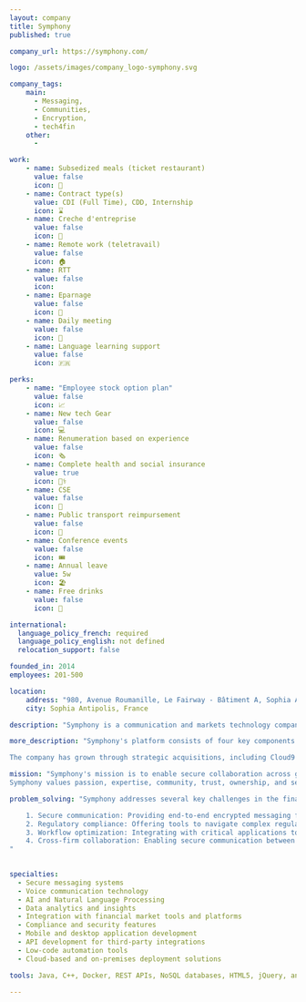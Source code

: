 ```yaml
---
layout: company
title: Symphony
published: true

company_url: https://symphony.com/

logo: /assets/images/company_logo-symphony.svg

company_tags: 
    main:
      - Messaging, 
      - Communities, 
      - Encryption, 
      - tech4fin
    other: 
      - 

work:
    - name: Subsedized meals (ticket restaurant)
      value: false
      icon: 🍔
    - name: Contract type(s) 
      value: CDI (Full Time), CDD, Internship
      icon: ⌛
    - name: Creche d'entreprise
      value: false
      icon: 👶
    - name: Remote work (teletravail)
      value: false
      icon: 🏠
    - name: RTT
      value: false
      icon: 
    - name: Eparnage
      value: false
      icon: 🏦
    - name: Daily meeting
      value: false
      icon: 📰
    - name: Language learning support
      value: false
      icon: 🇫🇷

perks: 
    - name: "Employee stock option plan"
      value: false 
      icon: 📈
    - name: New tech Gear
      value: false
      icon: 💻
    - name: Renumeration based on experience
      value: false
      icon: 🗞️
    - name: Complete health and social insurance
      value: true
      icon: 👩‍⚕️
    - name: CSE
      value: false
      icon: 🎈
    - name: Public transport reimpursement
      value: false
      icon: 🚎
    - name: Conference events
      value: false
      icon: 🎟️
    - name: Annual leave 
      value: 5w
      icon: 🏖️
    - name: Free drinks
      value: false
      icon: 🥤

international:
  language_policy_french: required
  language_policy_english: not defined
  relocation_support: false

founded_in: 2014 
employees: 201-500

location:
    address: "980, Avenue Roumanille, Le Fairway - Bâtiment A, Sophia Antipolis, Provence-Alpes-Côte d'Azur 06410, FR"
    city: Sophia Antipolis, France

description: "Symphony is a communication and markets technology company founded in 2014 by a consortium of Wall Street firms. The company provides interconnected platforms for messaging, voice, directory, and analytics, specifically designed for the financial services industry. Symphony's technology enables over 1,000 institutions to achieve data security, navigate complex regulatory compliance, and optimize business interactions."

more_description: "Symphony's platform consists of four key components: 1. Messaging: Secure internal and external communication 2. Voice: Trader voice capabilities through Cloud9 acquisition 3. Directory: Global network of financial professionals 4. Analytics: AI and NLP-powered insights from Amenity Analytics acquisition

The company has grown through strategic acquisitions, including Cloud9 Technologies (2021), StreetLinx (2021), and Amenity Analytics (2022), expanding its offerings beyond the initial secure chat platform."

mission: "Symphony's mission is to enable secure collaboration across global markets. The company aims to provide a comprehensive solution that addresses the evolving needs of financial services firms, focusing on data security, regulatory compliance, and business interaction optimization. 
Symphony values passion, expertise, community, trust, ownership, and security. The company has a global presence with offices in major financial centers worldwide, including New York, London, Singapore, and Tokyo. Developers joining Symphony would be part of a team working on cutting-edge technology solutions for the financial services industry, with a strong focus on security and innovation."

problem_solving: "Symphony addresses several key challenges in the financial industry:

    1. Secure communication: Providing end-to-end encrypted messaging for sensitive financial data
    2. Regulatory compliance: Offering tools to navigate complex regulatory requirements and reduce the risk of off-channel communication
    3. Workflow optimization: Integrating with critical applications to streamline complex tasks
    4. Cross-firm collaboration: Enabling secure communication between different financial institutions
"

    
specialties:
  - Secure messaging systems
  - Voice communication technology
  - AI and Natural Language Processing
  - Data analytics and insights
  - Integration with financial market tools and platforms
  - Compliance and security features
  - Mobile and desktop application development
  - API development for third-party integrations
  - Low-code automation tools
  - Cloud-based and on-premises deployment solutions

tools: Java, C++, Docker, REST APIs, NoSQL databases, HTML5, jQuery, and Node.js, JENKINS, JIRA, and SONAR 

---
```

